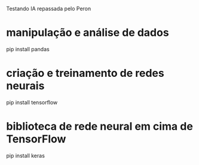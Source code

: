 Testando IA repassada pelo Peron

# manipulação e análise de dados
pip install pandas

# criação e treinamento de redes neurais
pip install tensorflow

# biblioteca de rede neural em cima de TensorFlow
pip install keras

